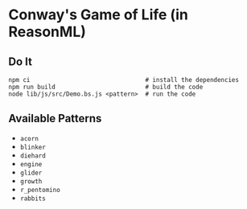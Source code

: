 # Conway's Game of Life (in ReasonML)

## Do It
```
npm ci                                # install the dependencies
npm run build                         # build the code
node lib/js/src/Demo.bs.js <pattern>  # run the code
```

## Available Patterns

  * `acorn`
  * `blinker`
  * `diehard`
  * `engine`
  * `glider`
  * `growth`
  * `r_pentomino`
  * `rabbits`
